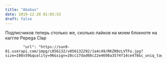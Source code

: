 ```yaml
---
title: "Abobus"
date: 2019-12-28 01:03:53
draft: false
---
```


Подписчиков теперь столько же, сколько лайков на моем блокноте на каггле Pepega Clap

            "url": "https://sun9-81.userapi.com/impg/c856132/v856132292/1a4c49/RKZN9zLVTFo.jpg?size=108x59&quality=96&sign=28cc17dad08c22e4698a3574f14ce478&c_uniq_tag=Cqqxcy6ERdwrvZ1LrIP8D8m_hFf9j8OZfaT29Yd6HVw&type=album",
